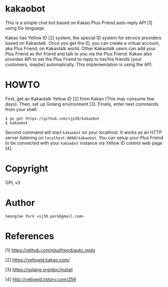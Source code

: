 kakaobot
========

This is a simple chat bot based on Kakao Plus-Friend auto-reply API [1] using
Go language.

Kakao has Yellow ID [2] system, the special ID system for service providers
based on Kakaotalk.  Once you get the ID, you can create a virtual account, aka
Plus Friend, on Kakaotalk world.  Other Kakaotalk users can add your Plus
Friend as thir friend and talk to you via the Plus Friend.  Kakao also provides
API to set the Plus Friend to reply to her/his friends (your customers, maybe)
automatically.  This implementation is using the API.


HOWTO
=====

First, get an Kakaotalk Yellow ID [2] from Kakao (This may consume few days).
Then, set up Golang environment [3].
Finally, enter next commands from your shell:
```
$ go get https://github.com/sjp38/kakaobot
$ kakaobot
```

Second command will start `kakaobot` on your localhost.  It works as an HTTP
server listening on `localhost:8080/kakaobot`.  You can setup your Plus Friend
to be connected with your `kakaobot` instance via Yellow ID control web page
[4].


Copyright
=========

GPL v3


Author
======

`SeongJae Park <sj38.park@gmail.com>`


References
==========

[1] https://github.com/plusfriend/auto_reply

[2] https://yellowid.kakao.com/

[3] https://golang.org/doc/install

[4] http://yellowid.tistory.com/259
